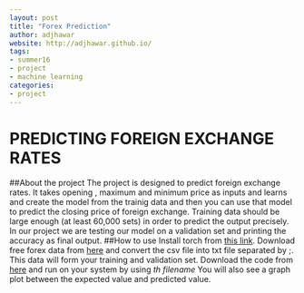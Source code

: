 ```yaml
---
layout: post
title: "Forex Prediction"
author: adjhawar
website: http://adjhawar.github.io/
tags: 
- summer16
- project
- machine learning
categories:
- project
---
```


# PREDICTING FOREIGN EXCHANGE RATES
##About the project
The project is designed to predict foreign exchange rates. It takes opening , maximum and minimum price as inputs and learns and create the model from the trainig data and then you can use that model to predict the closing price of foreign exchange. Training data should be large enough (at least 60,000 sets) in order to predict the output precisely. In our project we are testing our model on a validation set and printing the accuracy as final output.
##How to use 
Install torch from [this link](https://github.com/torch/torch7/wiki/Cheatsheet).
Download free forex data from [here](http://www.histdata.com/) and convert the csv file into txt file separated by ;.
This data will form your training and validation set. Download the code from [here](https://github.com/adjhawar/forex_ml) and run on your system by using *th filename*
You will also see a graph plot between the expected value and predicted value.
